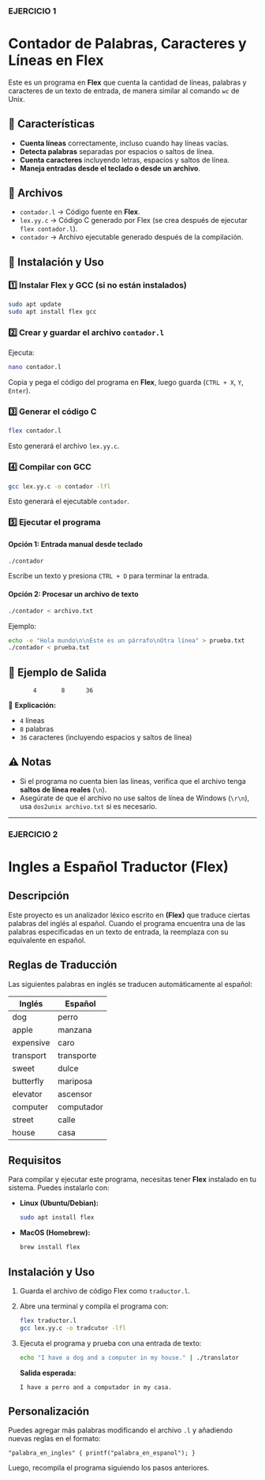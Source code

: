 ### EJERCICIO 1
# Contador de Palabras, Caracteres y Líneas en Flex

Este es un programa en **Flex** que cuenta la cantidad de líneas, palabras y caracteres de un texto de entrada, de manera similar al comando `wc` de Unix.

## 📌 Características
- **Cuenta líneas** correctamente, incluso cuando hay líneas vacías.
- **Detecta palabras** separadas por espacios o saltos de línea.
- **Cuenta caracteres** incluyendo letras, espacios y saltos de línea.
- **Maneja entradas desde el teclado o desde un archivo**.

## 📂 Archivos
- `contador.l` → Código fuente en **Flex**.
- `lex.yy.c` → Código C generado por Flex (se crea después de ejecutar `flex contador.l`).
- `contador` → Archivo ejecutable generado después de la compilación.

## 🚀 Instalación y Uso
### 1️⃣ **Instalar Flex y GCC** (si no están instalados)
```sh
sudo apt update
sudo apt install flex gcc
```

### 2️⃣ **Crear y guardar el archivo** `contador.l`
Ejecuta:
```sh
nano contador.l
```
Copia y pega el código del programa en **Flex**, luego guarda (`CTRL + X`, `Y`, `Enter`).

### 3️⃣ **Generar el código C**
```sh
flex contador.l
```
Esto generará el archivo `lex.yy.c`.

### 4️⃣ **Compilar con GCC**
```sh
gcc lex.yy.c -o contador -lfl
```
Esto generará el ejecutable `contador`.

### 5️⃣ **Ejecutar el programa**
#### Opción 1: Entrada manual desde teclado
```sh
./contador
```
Escribe un texto y presiona `CTRL + D` para terminar la entrada.

#### Opción 2: Procesar un archivo de texto
```sh
./contador < archivo.txt
```
Ejemplo:
```sh
echo -e "Hola mundo\n\nEste es un párrafo\nOtra línea" > prueba.txt
./contador < prueba.txt
```

## 📝 Ejemplo de Salida
```
       4       8      36
```
📌 **Explicación:**
- `4` líneas
- `8` palabras
- `36` caracteres (incluyendo espacios y saltos de línea)

## ⚠️ Notas
- Si el programa no cuenta bien las líneas, verifica que el archivo tenga **saltos de línea reales** (`\n`).
- Asegúrate de que el archivo no use saltos de línea de Windows (`\r\n`), usa `dos2unix archivo.txt` si es necesario.

---
### EJERCICIO 2
# Ingles a Español Traductor (Flex)

## Descripción
Este proyecto es un analizador léxico escrito en **(Flex)** que traduce ciertas palabras del inglés al español. Cuando el programa encuentra una de las palabras especificadas en un texto de entrada, la reemplaza con su equivalente en español.

## Reglas de Traducción
Las siguientes palabras en inglés se traducen automáticamente al español:

| Inglés       | Español     |
|--------------|------------|
| dog         | perro      |
| apple       | manzana    |
| expensive   | caro       |
| transport   | transporte |
| sweet       | dulce      |
| butterfly   | mariposa   |
| elevator    | ascensor   |
| computer    | computador |
| street      | calle      |
| house       | casa       |

## Requisitos
Para compilar y ejecutar este programa, necesitas tener **Flex** instalado en tu sistema. Puedes instalarlo con:

- **Linux (Ubuntu/Debian):**
  ```sh
  sudo apt install flex
  ```
- **MacOS (Homebrew):**
  ```sh
  brew install flex
  ```

## Instalación y Uso
1. Guarda el archivo de código Flex como `traductor.l`.
2. Abre una terminal y compila el programa con:
   ```sh
   flex traductor.l
   gcc lex.yy.c -o tradcutor -lfl
   ```
3. Ejecuta el programa y prueba con una entrada de texto:
   ```sh
   echo "I have a dog and a computer in my house." | ./translator
   ```

   **Salida esperada:**
   ```
   I have a perro and a computador in my casa.
   ```

## Personalización
Puedes agregar más palabras modificando el archivo `.l` y añadiendo nuevas reglas en el formato:
```Flex
"palabra_en_ingles" { printf("palabra_en_espanol"); }
```
Luego, recompila el programa siguiendo los pasos anteriores.





